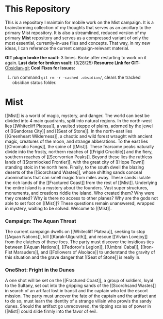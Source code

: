 # This Repository
This is a repository I maintain for mobile work on the Mist campaign. It is a brainstorming collection of my thoughts that serves as an ancillary to the primary Mist repository. It is also a streamlined, reduced version of my primary **Mist** repository and serves as a compressed variant of only the most essential, currently-in-use files and concepts. That way, in my new ideas, I can reference the current campaign-relevant material. 

**GIT plugin broke the vault:** 3 times. Broke after restarting to work on it again.
**Last date for broken vault:** (3/28/25)
**Resource Link for GIT:** [Obsidian-git](https://publish.obsidian.md/git-doc/Tips-and-Tricks#Gitignore)
**Cool Fixes for Issues:** 
1. run command `git rm -r —cached .obsidian/`, clears the tracked obsidian status folder. 
# Mist
[[Mist]] is a world of magic, mystery, and danger. The world can best be divided into 4 main quadrants, split into natural regions. In the north-west lies [[Whitecliff Plateau]], a vaulted steppe of plains, adorned by the jewel of [[Gandoras City]] and [[Seat of Stone]]. In the north-east lies [[Greenheart Wilderness]], a chaotic and wild forest wraught with ancient magic, creatures of the moon, and strange abberations. To the east lies [[Chromatic Fangs]], the spine of [[Mist]]. These fearsome peaks naturally divide into the frosty, northern reaches of [[Frigid Crucible]] and the fiery, southern reaches of [[Scorvorrian Peaks]]. Beyond these lies the ruthless lands of [[Stormlocked Frontier]], with the great city of [[Hope Town]] standing stoic in the north here. Finally, to the south dwell the blazing deserts of the [[Scorchsand Wastes]], whose shifting sands conceal abominations that can smell magic from miles away. These sands isolate the rich lands of the [[Fractured Coast]] from the rest of [[Mist]]. Underlying the entire island is a mystery about the founders. Vast super structures, monuments, and creations riddle the island. Who created them? Why were they created? Why is there no access to other planes? Why are the gods not able to set foot on [[Mist]]? These questions remain unanswered, wrapped in mystery, waiting to be solved. Welcome to [[Mist]].

### Campaign: The Aquan Threat
The current campaign dwells on [[Whitecliff Plateau]], seeking to stop [[Aquan Nations]], kill [[Karak-Ulgurath]], and rescue [[Vivian Lovejoy]] from the clutches of these foes. The party must discover the insidious ties between [[Aquan Nations]], [[Fedorov's Legion]], [[Umbral Cabal]], [[Iron-Fist Marauders]], and [[Followers of Alsolace]] to understand the gravity of this situation and the grave danger that [[Seat of Stone]] is really in. 

### OneShot: Fright in the Dunes
A one shot will be set on the [[Fractured Coast]], a group of soldiers, loyal to the Sultany, set out into the gripping sands of the [[Scorchsand Wastes]] in search of an artifact lost in transit and the captain who led the escort mission. The party must uncover the fate of the captain and the artifact and to do so, must learn the identity of a strange villain who prowls the sandy dunes. Should the artifact go unrecovered, the tipping scales of power in [[Mist]] could slide firmly into the favor of evil. 